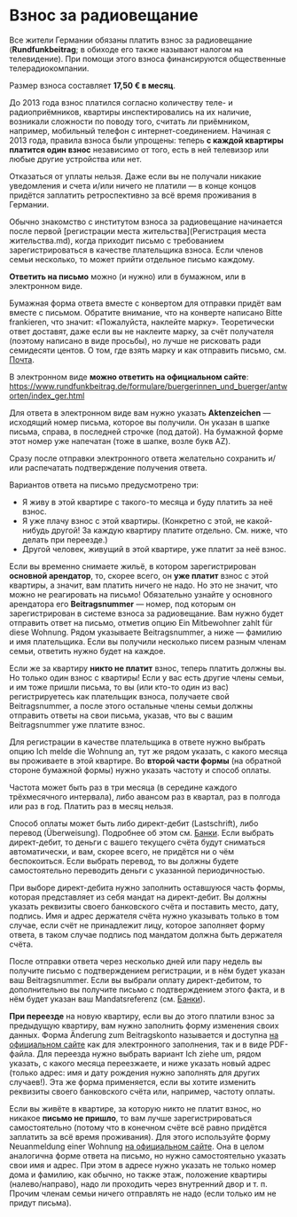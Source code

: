# Взнос за радиовещание

Все жители Германии обязаны платить взнос за радиовещание (**Rundfunkbeitrag**; в обиходе его также называют налогом на телевидение). При помощи этого взноса финансируются общественные телерадиокомпании.

Размер взноса составляет **17,50 € в месяц**.

До 2013 года взнос платился согласно количеству теле- и радиоприёмников, квартиры инспектировались на их наличие, возникали сложности по поводу того, считать ли приёмником, например, мобильный телефон с интернет-соединением. Начиная с 2013 года, правила взноса были упрощены: теперь **с каждой квартиры платится один взнос** независимо от того, есть в ней телевизор или любые другие устройства или нет.

Отказаться от уплаты нельзя. Даже если вы не получали никакие уведомления и счета и/или ничего не платили — в конце концов придётся заплатить ретроспективно за всё время проживания в Германии.

Обычно знакомство с институтом взноса за радиовещание начинается после первой [регистрации места жительства](Регистрация места жительства.md), когда приходит письмо с требованием зарегистрироваться в качестве плательщика взноса. Если членов семьи несколько, то может прийти отдельное письмо каждому.

**Ответить на письмо** можно (и нужно) или в бумажном, или в электронном виде.

Бумажная форма ответа вместе с конвертом для отправки придёт вам вместе с письмом. Обратите внимание, что на конверте написано Bitte frankieren, что значит: «Пожалуйста, наклейте марку». Теоретически ответ доставят, даже если вы не наклеите марку, за счёт получателя (поэтому написано в виде просьбы), но лучше не рисковать ради семидесяти центов. О том, где взять марку и как отправить письмо, см. [Почта](Почта.md).

В электронном виде **можно ответить на официальном сайте**: https://www.rundfunkbeitrag.de/formulare/buergerinnen_und_buerger/antworten/index_ger.html

Для ответа в электронном виде вам нужно указать **Aktenzeichen** — исходящий номер письма, которое вы получили. Он указан в шапке письма, справа, в последней строчке (под датой). На бумажной форме этот номер уже напечатан (тоже в шапке, возле букв AZ).

Сразу после отправки электронного ответа желательно сохранить и/или распечатать подтверждение получения ответа.

Вариантов ответа на письмо предусмотрено три:
- Я живу в этой квартире с такого-то месяца и буду платить за неё взнос.
- Я уже плачу взнос с этой квартиры. (Конкретно с этой, не какой-нибудь другой! За каждую квартиру платите отдельно. См. ниже, что делать при переезде.)
- Другой человек, живущий в этой квартире, уже платит за неё взнос.

Если вы временно снимаете жильё, в котором зарегистрирован **основной арендатор**, то, скорее всего, он **уже платит** взнос с этой квартиры, а значит, вам платить ничего не надо. Но это не значит, что можно не реагировать на письмо! Обязательно узнайте у основного арендатора его **Beitragsnummer** — номер, под которым он зарегистрирован в системе взноса за радиовещание. Вам нужно будет отправить ответ на письмо, отметив опцию Ein Mitbewohner zahlt für diese Wohnung. Рядом указываете Beitragsnummer, а ниже — фамилию и имя плательщика. Если вы получили несколько писем разным членам семьи, ответить нужно будет на каждое.

Если же за квартиру **никто не платит** взнос, теперь платить должны вы. Но только один взнос с квартиры! Если у вас есть другие члены семьи, и им тоже пришли письма, то вы (или кто-то один из вас) регистрируетесь как плательщик взноса, получаете свой Beitragsnummer, а после этого остальные члены семьи должны отправить ответы на свои письма, указав, что вы с вашим Beitragsnummer уже платите взнос.

Для регистрации в качестве плательщика в ответе нужно выбрать опцию Ich melde die Wohnung an, тут же рядом указать, с какого месяца вы проживаете в этой квартире. Во **второй части формы** (на обратной стороне бумажной формы) нужно указать частоту и способ оплаты.

Частота может быть раз в три месяца (в середине каждого трёхмесячного интервала), либо авансом раз в квартал, раз в полгода или раз в год. Платить раз в месяц нельзя.

Способ оплаты может быть либо директ-дебит (Lastschrift), либо перевод (Überweisung). Подробнее об этом см. [Банки](Банки.md). Если выбрать директ-дебит, то деньги с вашего текущего счёта будут сниматься автоматически, и вам, скорее всего, не придётся ни о чём беспокоиться. Если выбрать перевод, то вы должны будете самостоятельно переводить деньги с указанной периодичностью.

При выборе директ-дебита нужно заполнить оставшуюся часть формы, которая представляет из себя мандат на директ-дебит. Вы должны указать реквизиты своего банковского счёта и поставить место, дату, подпись. Имя и адрес держателя счёта нужно указывать только в том случае, если счёт не принадлежит лицу, которое заполняет форму ответа, в таком случае подпись под мандатом должна быть держателя счёта.

После отправки ответа через несколько дней или пару недель вы получите письмо с подтверждением регистрации, и в нём будет указан ваш Beitragsnummer. Если вы выбрали оплату директ-дебитом, то дополнительно вы получите письмо с подтверждением этого факта, и в нём будет указан ваш Mandatsreferenz (см. [Банки](Банки.md)).

**При переезде** на новую квартиру, если вы до этого платили взнос за предыдущую квартиру, вам нужно заполнить форму изменения своих данных. Форма Änderung zum Beitragskonto называется и доступна [на официальном сайте](https://www.rundfunkbeitrag.de/formulare/buergerinnen_und_buerger/index_ger.html) как для электронного заполнения, так и в виде PDF-файла. Для переезда нужно выбрать вариант Ich ziehe um, рядом указать, с какого месяца переезжаете, и ниже указать новый адрес (только адрес: имя и дату рождения нужно заполнять для других случаев!). Эта же форма применяется, если вы хотите изменить реквизиты своего банковского счёта или, например, частоту оплаты.

Если вы живёте в квартире, за которую никто не платит взнос, но никакое **письмо не пришло**, то вам лучше зарегистрироваться самостоятельно (потому что в конечном счёте всё равно придётся заплатить за всё время проживания). Для этого используйте форму Neuanmeldung einer Wohnung [на официальном сайте](https://www.rundfunkbeitrag.de/formulare/buergerinnen_und_buerger/index_ger.html). Она в целом аналогична форме ответа на письмо, но нужно самостоятельно указать свои имя и адрес. При этом в адресе нужно указать не только номер дома и фамилию, как обычно, но также этаж, положение квартиры (налево/направо), надо ли проходить через внутренний двор и т. п. Прочим членам семьи ничего отправлять не надо (если только им не придут письма).
